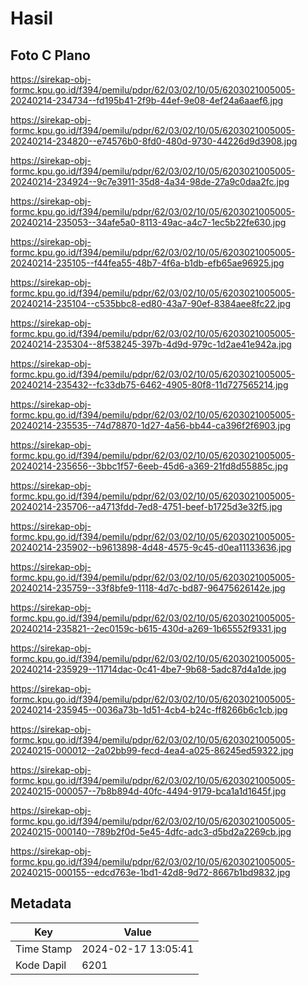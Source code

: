 # Hasil

## Foto C Plano

https://sirekap-obj-formc.kpu.go.id/f394/pemilu/pdpr/62/03/02/10/05/6203021005005-20240214-234734--fd195b41-2f9b-44ef-9e08-4ef24a6aaef6.jpg

https://sirekap-obj-formc.kpu.go.id/f394/pemilu/pdpr/62/03/02/10/05/6203021005005-20240214-234820--e74576b0-8fd0-480d-9730-44226d9d3908.jpg

https://sirekap-obj-formc.kpu.go.id/f394/pemilu/pdpr/62/03/02/10/05/6203021005005-20240214-234924--9c7e3911-35d8-4a34-98de-27a9c0daa2fc.jpg

https://sirekap-obj-formc.kpu.go.id/f394/pemilu/pdpr/62/03/02/10/05/6203021005005-20240214-235053--34afe5a0-8113-49ac-a4c7-1ec5b22fe630.jpg

https://sirekap-obj-formc.kpu.go.id/f394/pemilu/pdpr/62/03/02/10/05/6203021005005-20240214-235105--f44fea55-48b7-4f6a-b1db-efb65ae96925.jpg

https://sirekap-obj-formc.kpu.go.id/f394/pemilu/pdpr/62/03/02/10/05/6203021005005-20240214-235104--c535bbc8-ed80-43a7-90ef-8384aee8fc22.jpg

https://sirekap-obj-formc.kpu.go.id/f394/pemilu/pdpr/62/03/02/10/05/6203021005005-20240214-235304--8f538245-397b-4d9d-979c-1d2ae41e942a.jpg

https://sirekap-obj-formc.kpu.go.id/f394/pemilu/pdpr/62/03/02/10/05/6203021005005-20240214-235432--fc33db75-6462-4905-80f8-11d727565214.jpg

https://sirekap-obj-formc.kpu.go.id/f394/pemilu/pdpr/62/03/02/10/05/6203021005005-20240214-235535--74d78870-1d27-4a56-bb44-ca396f2f6903.jpg

https://sirekap-obj-formc.kpu.go.id/f394/pemilu/pdpr/62/03/02/10/05/6203021005005-20240214-235656--3bbc1f57-6eeb-45d6-a369-21fd8d55885c.jpg

https://sirekap-obj-formc.kpu.go.id/f394/pemilu/pdpr/62/03/02/10/05/6203021005005-20240214-235706--a4713fdd-7ed8-4751-beef-b1725d3e32f5.jpg

https://sirekap-obj-formc.kpu.go.id/f394/pemilu/pdpr/62/03/02/10/05/6203021005005-20240214-235902--b9613898-4d48-4575-9c45-d0ea11133636.jpg

https://sirekap-obj-formc.kpu.go.id/f394/pemilu/pdpr/62/03/02/10/05/6203021005005-20240214-235759--33f8bfe9-1118-4d7c-bd87-96475626142e.jpg

https://sirekap-obj-formc.kpu.go.id/f394/pemilu/pdpr/62/03/02/10/05/6203021005005-20240214-235821--2ec0159c-b615-430d-a269-1b65552f9331.jpg

https://sirekap-obj-formc.kpu.go.id/f394/pemilu/pdpr/62/03/02/10/05/6203021005005-20240214-235929--11714dac-0c41-4be7-9b68-5adc87d4a1de.jpg

https://sirekap-obj-formc.kpu.go.id/f394/pemilu/pdpr/62/03/02/10/05/6203021005005-20240214-235945--0036a73b-1d51-4cb4-b24c-ff8266b6c1cb.jpg

https://sirekap-obj-formc.kpu.go.id/f394/pemilu/pdpr/62/03/02/10/05/6203021005005-20240215-000012--2a02bb99-fecd-4ea4-a025-86245ed59322.jpg

https://sirekap-obj-formc.kpu.go.id/f394/pemilu/pdpr/62/03/02/10/05/6203021005005-20240215-000057--7b8b894d-40fc-4494-9179-bca1a1d1645f.jpg

https://sirekap-obj-formc.kpu.go.id/f394/pemilu/pdpr/62/03/02/10/05/6203021005005-20240215-000140--789b2f0d-5e45-4dfc-adc3-d5bd2a2269cb.jpg

https://sirekap-obj-formc.kpu.go.id/f394/pemilu/pdpr/62/03/02/10/05/6203021005005-20240215-000155--edcd763e-1bd1-42d8-9d72-8667b1bd9832.jpg


## Metadata

| Key        | Value               |
| ---------- | ------------------- |
| Time Stamp | 2024-02-17 13:05:41 |
| Kode Dapil | 6201                |



